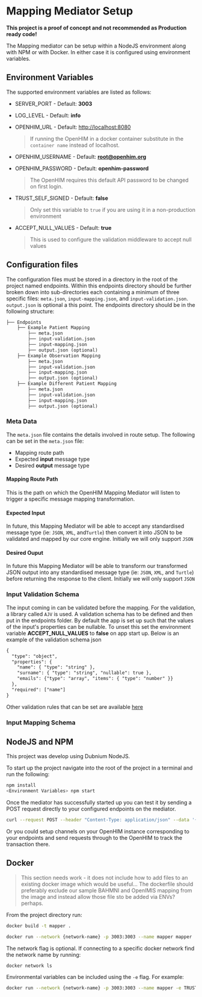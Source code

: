 # Mapping Mediator Setup

**This project is a proof of concept and not recommended as Production ready code!**

The Mapping mediator can be setup within a NodeJS environment along with NPM or with Docker. In either case it is configured using environment variables.

## Environment Variables

The supported environment variables are listed as follows:

* SERVER_PORT - Default: **3003**

* LOG_LEVEL - Default: **info**

* OPENHIM_URL - Default: <http://localhost:8080>

  > If running the OpenHIM in a docker container substitute in the `container name` instead of localhost.

* OPENHIM_USERNAME - Default: **root@openhim.org**

* OPENHIM_PASSWORD - Default: **openhim-password**

  >The OpenHIM requires this default API password to be changed on first login.

* TRUST_SELF_SIGNED - Default: **false**

  > Only set this variable to `true` if you are using it in a non-production environment

* ACCEPT_NULL_VALUES - Default: **true**

  > This is used to configure the validation middleware to accept null values

## Configuration files

The configuration files must be stored in a directory in the root of the project named endpoints. Within this endpoints directory should be further broken down into sub-directories each containing a minimum of three specific files: `meta.json`, `input-mapping.json`, and `input-validation.json`. `output.json` is optional a this point. The endpoints directory should be in the following structure:

```txt
├── Endpoints
    ├── Example Patient Mapping
        ├── meta.json
        ├── input-validation.json
        ├── input-mapping.json
        ├── output.json (optional)
    ├── Example Observation Mapping
        ├── meta.json
        ├── input-validation.json
        ├── input-mapping.json
        ├── output.json (optional)
    ├── Example Different Patient Mapping
        ├── meta.json
        ├── input-validation.json
        ├── input-mapping.json
        ├── output.json (optional)
```

### Meta Data

The `meta.json` file contains the details involved in route setup. The following can be set in the `meta.json` file:

* Mapping route path
* Expected **input** message type
* Desired **output** message type

#### Mapping Route Path

This is the path on which the OpenHIM Mapping Mediator will listen to trigger a specific message mapping transformation.

#### Expected Input

In future, this Mapping Mediator will be able to accept any standardised message type (ie: `JSON`, `XML`, and`Turtle`) then convert it into JSON to be validated and mapped by our core engine. Initially we will only support `JSON`

#### Desired Ouput

In future this Mapping Mediator will be able to transform our transformed JSON output into any standardised message type (ie: `JSON`, `XML`, and `Turtle`) before returning the response to the client. Initially we will only support `JSON`

### Input Validation Schema

The input coming in can be validated before the mapping. For the validation, a library called `AJV` is used. A validation schema has to be defined and then put in the endpoints folder. By default the app is set up such that the values of the input's properties can be nullable. To unset this set the environment variable **ACCEPT_NULL_VALUES** to **false** on app start up. Below is an example of the validation schema json

```txt
{
  "type": "object",
  "properties": {
    "name": { "type": "string" },
    "surname": { "type": "string", "nullable": true },
    "emails": {"type": "array", "items": { "type": "number" }}
  },
  "required": ["name"]
}
```

Other validation rules that can be set are available [here](https://www.npmjs.com/package/ajv#validation-keywords)

### Input Mapping Schema

## NodeJS and NPM

This project was develop using Dubnium NodeJS.

To start up the project navigate into the root of the project in a terminal and run the following:

```sh
npm install
<Environment Variables> npm start
```

Once the mediator has successfully started up you can test it by sending a POST request directly to your configured endpoints on the mediator.

```bash
curl --request POST --header "Content-Type: application/json" --data '{"key1":"value1", "key2":"value2"}' http://localhost:3003/<path_configured_in_meta.json>
```

Or you could setup channels on your OpenHIM instance corresponding to your endpoints and send requests through to the OpenHIM to track the transaction there.

## Docker

> This section needs work - it does not include how to add files to an existing docker image which would be useful... The dockerfile should preferably exclude our sample BAHMNI and OpenIMIS mapping from the image and instead allow those file sto be added via ENVs? perhaps.

From the project directory run:

```sh
docker build -t mapper .

docker run --network {network-name} -p 3003:3003 --name mapper mapper
```

The network flag is optional. If connecting to a specific docker network find the network name by running:

```sh
docker network ls
```

Environmental variables can be included using the `-e` flag. For example:

```sh
docker run --network {network-name} -p 3003:3003 --name mapper -e TRUST_SELF_SIGNED=true mapper
```
